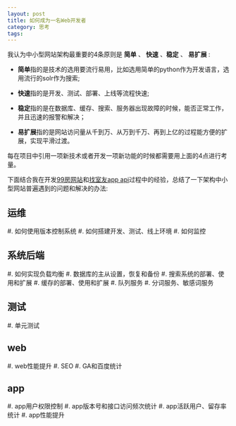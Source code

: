 ```yaml
---
layout: post
title: 如何成为一名Web开发者
category: 思考
tags: 
---
```


我认为中小型网站架构最重要的4条原则是 **简单** 、 **快速** 、**稳定** 、 **易扩展** :

* **简单**指的是技术的选用要流行易用，比如选用简单的python作为开发语言，选用流行的solr作为搜索;

* **快速**指的是开发、测试、部署、上线等流程快速;

* **稳定**指的是在数据库、缓存、搜索、服务器出现故障的时候，能否正常工作，并且迅速的报警和解决；

* **易扩展**指的是网站访问量从千到万、从万到千万、再到上亿的过程能方便的扩展，实现平滑过渡。

每在项目中引用一项新技术或者开发一项新功能的时候都需要用上面的4点进行考量。

下面结合我在开发[99房网站](http://www.99fang.com)和[找室友app api](http://app.99fang.com/roommate/)过程中的经验，总结了一下架构中小型网站普遍遇到的问题和解决的办法:

运维
----------------
#. 如何使用版本控制系统
#. 如何搭建开发、测试、线上环境
#. 如何监控

系统后端
----------------
#. 如何实现负载均衡
#. 数据库的主从设置，恢复和备份
#. 搜索系统的部署、使用和扩展
#. 缓存的部署、使用和扩展
#. 队列服务
#. 分词服务、敏感词服务

测试
-----------------
#. 单元测试

web
-----------------
#. web性能提升
#. SEO
#. GA和百度统计

app
-----------------
#. app用户权限控制
#. app版本号和接口访问频次统计
#. app活跃用户、留存率统计
#. app性能提升
